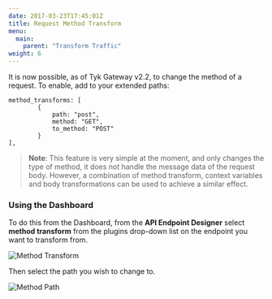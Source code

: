 ```yaml
---
date: 2017-03-23T17:45:01Z
title: Request Method Transform
menu:
  main:
    parent: "Transform Traffic"
weight: 6 
---
```


It is now possible, as of Tyk Gateway v2.2, to change the method of a request. To enable, add to your extended paths:

```{.copyWrapper}
method_transforms: [
        {
            path: "post",
            method: "GET",
            to_method: "POST"
        }
],
```

> **Note**: This feature is very simple at the moment, and only changes the type of method, it does not handle the message data of the request body. However, a combination of method transform, context variables and body transformations can be used to achieve a similar effect.

### Using the Dashboard

To do this from the Dashboard, from the **API Endpoint Designer** select **method transform** from the plugins drop-down list on the endpoint you want to transform from.

![Method Transform][1]

Then select the path you wish to change to.

![Method Path][2]


 [1]: /docs/img/dashboard/system-management/method_transform_2.5.png
 [2]: /docs/img/dashboard/system-management/method_to_path_2.5.png
